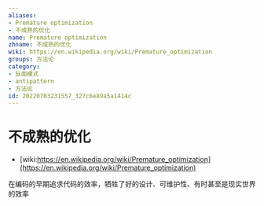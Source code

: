 ```yaml
---
aliases:
- Premature optimization
- 不成熟的优化
name: Premature optimization
zhname: 不成熟的优化
wiki: https://en.wikipedia.org/wiki/Premature_optimization
groups: 方法论
category:
- 反面模式
- antipattern
- 方法论
id: 20220703231557_327c6e89a5a1414c
---
```


# 不成熟的优化

* [wiki:https://en.wikipedia.org/wiki/Premature_optimization](https://en.wikipedia.org/wiki/Premature_optimization)

在编码的早期追求代码的效率，牺牲了好的设计、可维护性、有时甚至是现实世界的效率
